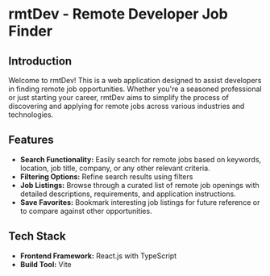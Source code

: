# rmtDev - Remote Developer Job Finder

## Introduction

Welcome to rmtDev! This is a web application designed to assist developers in finding remote job opportunities. Whether you're a seasoned professional or just starting your career, rmtDev aims to simplify the process of discovering and applying for remote jobs across various industries and technologies.

## Features

- **Search Functionality:** Easily search for remote jobs based on keywords, location, job title, company, or any other relevant criteria.
- **Filtering Options:** Refine search results using filters
- **Job Listings:** Browse through a curated list of remote job openings with detailed descriptions, requirements, and application instructions.
- **Save Favorites:** Bookmark interesting job listings for future reference or to compare against other opportunities.

## Tech Stack

- **Frontend Framework:** React.js with TypeScript
- **Build Tool:** Vite
